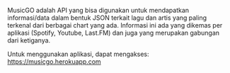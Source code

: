 MusicGO adalah API yang bisa digunakan untuk mendapatkan informasi/data dalam bentuk JSON terkait lagu dan artis yang paling terkenal dari berbagai chart yang ada. Informasi ini ada yang dikemas per aplikasi (Spotify, Youtube, Last.FM) dan juga yang merupakan gabungan dari ketiganya.

Untuk menggunakan aplikasi, dapat mengakses: https://musicgo.herokuapp.com
